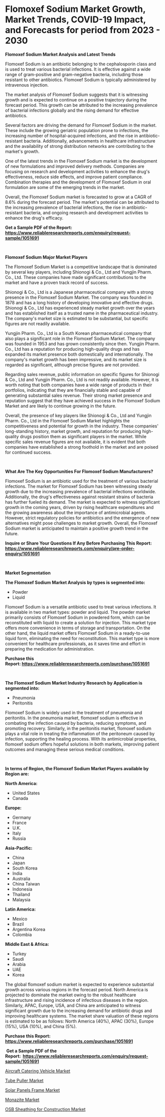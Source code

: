 <p><h1>Flomoxef Sodium Market Growth, Market Trends, COVID-19 Impact, and Forecasts for period from 2023 - 2030</h1></p><p><strong>Flomoxef Sodium Market Analysis and Latest Trends</strong></p>
<p><p>Flomoxef Sodium is an antibiotic belonging to the cephalosporin class and is used to treat various bacterial infections. It is effective against a wide range of gram-positive and gram-negative bacteria, including those resistant to other antibiotics. Flomoxef Sodium is typically administered by intravenous injection.</p><p>The market analysis of Flomoxef Sodium suggests that it is witnessing growth and is expected to continue on a positive trajectory during the forecast period. This growth can be attributed to the increasing prevalence of bacterial infections globally and the rising demand for effective antibiotics.</p><p>Several factors are driving the demand for Flomoxef Sodium in the market. These include the growing geriatric population prone to infections, the increasing number of hospital-acquired infections, and the rise in antibiotic-resistant bacteria. Additionally, advancements in healthcare infrastructure and the availability of strong distribution networks are contributing to the market's growth.</p><p>One of the latest trends in the Flomoxef Sodium market is the development of new formulations and improved delivery methods. Companies are focusing on research and development activities to enhance the drug's effectiveness, reduce side effects, and improve patient compliance. Combination therapies and the development of Flomoxef Sodium in oral formulation are some of the emerging trends in the market.</p><p>Overall, the Flomoxef Sodium market is forecasted to grow at a CAGR of 8.6% during the forecast period. The market's potential can be attributed to the increasing prevalence of bacterial infections, the rise in antibiotic-resistant bacteria, and ongoing research and development activities to enhance the drug's efficacy.</p></p>
<p><strong>Get a Sample PDF of the Report:&nbsp; <a href="https://www.reliableresearchreports.com/enquiry/request-sample/1051691">https://www.reliableresearchreports.com/enquiry/request-sample/1051691</a></strong></p>
<p>&nbsp;</p>
<p><strong>Flomoxef Sodium Major Market Players</strong></p>
<p><p>The Flomoxef Sodium Market is a competitive landscape that is dominated by several key players, including Shionogi & Co., Ltd and Yungjin Pharm. Co., Ltd. These companies have made significant contributions to the market and have a proven track record of success.</p><p>Shionogi & Co., Ltd is a Japanese pharmaceutical company with a strong presence in the Flomoxef Sodium Market. The company was founded in 1878 and has a long history of developing innovative and effective drugs. Shionogi & Co., Ltd has experienced steady market growth over the years and has established itself as a trusted name in the pharmaceutical industry. The company's market size is estimated to be substantial, but specific figures are not readily available.</p><p>Yungjin Pharm. Co., Ltd is a South Korean pharmaceutical company that also plays a significant role in the Flomoxef Sodium Market. The company was founded in 1953 and has grown consistently since then. Yungjin Pharm. Co., Ltd has a reputation for producing high-quality drugs and has expanded its market presence both domestically and internationally. The company's market growth has been impressive, and its market size is regarded as significant, although precise figures are not provided.</p><p>Regarding sales revenue, public information on specific figures for Shionogi & Co., Ltd and Yungjin Pharm. Co., Ltd is not readily available. However, it is worth noting that both companies have a wide range of products in their portfolios, indicating that they are financially stable and capable of generating substantial sales revenue. Their strong market presence and reputation suggest that they have achieved success in the Flomoxef Sodium Market and are likely to continue growing in the future.</p><p>Overall, the presence of key players like Shionogi & Co., Ltd and Yungjin Pharm. Co., Ltd in the Flomoxef Sodium Market highlights the competitiveness and potential for growth in the industry. These companies' long-standing history, market growth, and reputation for producing high-quality drugs position them as significant players in the market. While specific sales revenue figures are not available, it is evident that both companies have established a strong foothold in the market and are poised for continued success.</p></p>
<p>&nbsp;</p>
<p><strong>What Are The Key Opportunities For Flomoxef Sodium Manufacturers?</strong></p>
<p><p>Flomoxef Sodium is an antibiotic used for the treatment of various bacterial infections. The market for Flomoxef Sodium has been witnessing steady growth due to the increasing prevalence of bacterial infections worldwide. Additionally, the drug's effectiveness against resistant strains of bacteria has further fueled its demand. The market is expected to witness significant growth in the coming years, driven by rising healthcare expenditures and the growing awareness about the importance of antimicrobial agents. However, strict regulatory policies for antibiotics and the emergence of new alternatives might pose challenges to market growth. Overall, the Flomoxef Sodium market is anticipated to maintain a positive growth trend in the future.</p></p>
<p><strong>Inquire or Share Your Questions If Any Before Purchasing This Report: <a href="https://www.reliableresearchreports.com/enquiry/pre-order-enquiry/1051691">https://www.reliableresearchreports.com/enquiry/pre-order-enquiry/1051691</a></strong></p>
<p>&nbsp;</p>
<p><strong>Market Segmentation</strong></p>
<p><strong>The Flomoxef Sodium Market Analysis by types is segmented into:</strong></p>
<p><ul><li>Powder</li><li>Liquid</li></ul></p>
<p><p>Flomoxef Sodium is a versatile antibiotic used to treat various infections. It is available in two market types: powder and liquid. The powder market primarily consists of Flomoxef Sodium in powdered form, which can be reconstituted with liquid to create a solution for injection. This market type offers more convenience in terms of storage and transportation. On the other hand, the liquid market offers Flomoxef Sodium in a ready-to-use liquid form, eliminating the need for reconstitution. This market type is more convenient for healthcare professionals, as it saves time and effort in preparing the medication for administration.</p></p>
<p><strong>Purchase this Report:&nbsp;<a href="https://www.reliableresearchreports.com/purchase/1051691">https://www.reliableresearchreports.com/purchase/1051691</a></strong></p>
<p>&nbsp;</p>
<p><strong>The Flomoxef Sodium Market Industry Research by Application is segmented into:</strong></p>
<p><ul><li>Pneumonia</li><li>Peritonitis</li></ul></p>
<p><p>Flomoxef Sodium is widely used in the treatment of pneumonia and peritonitis. In the pneumonia market, flomoxef sodium is effective in combating the infection caused by bacteria, reducing symptoms, and promoting recovery. Similarly, in the peritonitis market, flomoxef sodium plays a vital role in treating the inflammation of the peritoneum caused by infection, supporting the healing process. With its antimicrobial properties, flomoxef sodium offers hopeful solutions in both markets, improving patient outcomes and managing these serious medical conditions.</p></p>
<p>&nbsp;</p>
<p><strong>In terms of Region, the Flomoxef Sodium Market Players available by Region are:</strong></p>
<p>
    <p> <strong> North America: </strong>
        <ul>
            <li>United States</li>
            <li>Canada</li>
        </ul>
        </p> 
    <p> <strong> Europe: </strong>
        <ul>
            <li>Germany</li>
            <li>France</li>
            <li>U.K.</li>
            <li>Italy</li>
            <li>Russia</li>
        </ul>
        </p> 
    <p> <strong> Asia-Pacific: </strong>
        <ul>
            <li>China</li>
            <li>Japan</li>
            <li>South Korea</li>
            <li>India</li>
            <li>Australia</li>
            <li>China Taiwan</li>
            <li>Indonesia</li>
            <li>Thailand</li>
            <li>Malaysia</li>
        </ul>
        </p> 
    <p> <strong> Latin America: </strong>
        <ul>
            <li>Mexico</li>
            <li>Brazil</li>
            <li>Argentina Korea</li>
            <li>Colombia</li>
        </ul>
        </p> 
    <p> <strong> Middle East & Africa: </strong>
        <ul>
            <li>Turkey</li>
            <li>Saudi</li>
            <li>Arabia</li>
            <li>UAE</li>
            <li>Korea</li>
        </ul>
    </p>
    </p>
<p><p>The global flomoxef sodium market is expected to experience substantial growth across various regions in the forecast period. North America is projected to dominate the market owing to the robust healthcare infrastructure and rising incidence of infectious diseases in the region. Similarly, APAC, Europe, USA, and China are anticipated to witness significant growth due to the increasing demand for antibiotic drugs and improving healthcare systems. The market share valuation of these regions is estimated to be as follows: North America (40%), APAC (30%), Europe (15%), USA (10%), and China (5%).</p></p>
<p><strong>Purchase this Report: <a href="https://www.reliableresearchreports.com/purchase/1051691">https://www.reliableresearchreports.com/purchase/1051691</a></strong></p>
<p>&nbsp;<strong>Get a Sample PDF of the Report:&nbsp;&nbsp;<a href="https://www.reliableresearchreports.com/enquiry/request-sample/1051691">https://www.reliableresearchreports.com/enquiry/request-sample/1051691</a></strong></p>
<p><strong></strong></p>
<p><p><a href="https://www.linkedin.com/pulse/aircraft-catering-vehicle-market-size-share-amp-trends-cb9ee/">Aircraft Catering Vehicle Market</a></p><p><a href="https://medium.com/@deirdreclark76/tube-puller-market-share-evolution-and-market-growth-trends-2023-2030-fdd3a4a65cb3">Tube Puller Market</a></p><p><a href="https://medium.com/@deirdredavies67/solar-panels-frame-market-comprehensive-assessment-by-type-application-and-geography-b1d7b193c861">Solar Panels Frame Market</a></p><p><a href="https://github.com/santosh758595/Market-Research-Report-List-1/blob/main/monazite-market.md">Monazite Market</a></p><p><a href="https://www.linkedin.com/pulse/osb-sheathing-construction-market-size-growth-forecast-znlie/">OSB Sheathing for Construction Market</a></p></p>